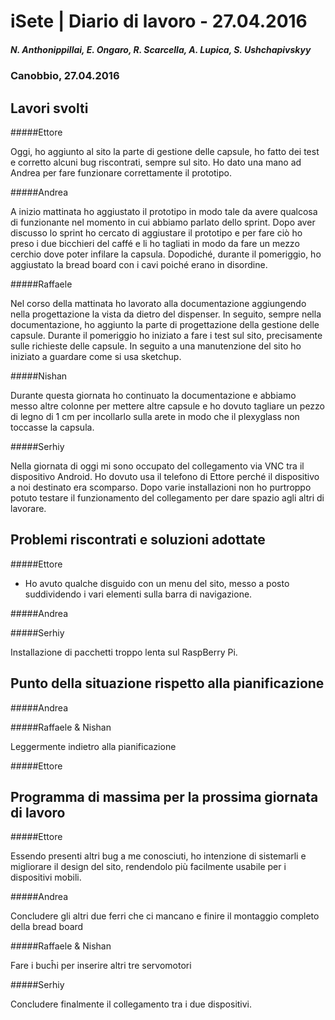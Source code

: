 

# iSete | Diario di lavoro - 27.04.2016
##### N. Anthonippillai, E. Ongaro, R. Scarcella, A. Lupica, S. Ushchapivskyy
### Canobbio, 27.04.2016

## Lavori svolti

#####Ettore

Oggi, ho aggiunto al sito la parte di gestione delle capsule, ho fatto dei test e
corretto alcuni bug riscontrati, sempre sul sito. Ho dato una mano ad Andrea per
fare funzionare correttamente il prototipo.

#####Andrea

A inizio mattinata ho aggiustato il prototipo in modo tale da avere qualcosa di funzionante nel momento in cui abbiamo parlato dello sprint. Dopo aver discusso lo sprint ho cercato di aggiustare il prototipo e per fare ciò ho preso i due bicchieri del caffé e li ho tagliati in modo da fare un mezzo cerchio dove poter infilare la capsula. Dopodiché, durante il pomeriggio, ho aggiustato la bread board con i cavi poiché erano in disordine.

#####Raffaele

Nel corso della mattinata ho lavorato alla documentazione aggiungendo nella progettazione la vista da dietro del dispenser.
In seguito, sempre nella documentazione, ho aggiunto la parte di progettazione della gestione delle capsule.
Durante il pomeriggio ho iniziato a fare i test sul sito, precisamente sulle richieste delle capsule.
In seguito a una manutenzione del sito ho iniziato a guardare come si usa sketchup.

#####Nishan

Durante questa giornata ho continuato la documentazione e abbiamo messo altre colonne per mettere
altre capsule e ho dovuto tagliare un pezzo di legno di 1 cm per incollarlo sulla arete in modo che
il plexyglass non toccasse la capsula.

#####Serhiy

Nella giornata di oggi mi sono occupato del collegamento via VNC tra il dispositivo Android. Ho dovuto usa il telefono di Ettore perché il dispositivo a noi destinato era scomparso. Dopo varie installazioni non ho purtroppo potuto testare il funzionamento del collegamento per dare spazio agli altri di lavorare.

##  Problemi riscontrati e soluzioni adottate

#####Ettore

- Ho avuto qualche disguido con un menu del sito, messo a posto suddividendo
i vari elementi sulla barra di navigazione.

#####Andrea


#####Serhiy

Installazione di pacchetti troppo lenta sul RaspBerry Pi.

##  Punto della situazione rispetto alla pianificazione

#####Andrea

#####Raffaele & Nishan

Leggermente indietro alla pianificazione

#####Ettore

## Programma di massima per la prossima giornata di lavoro

#####Ettore

Essendo presenti altri bug a me conosciuti, ho intenzione di sistemarli
e migliorare il design del sito, rendendolo più facilmente usabile
per i dispositivi mobili.

#####Andrea

Concludere gli altri due ferri che ci mancano e finire il montaggio completo della bread board

#####Raffaele & Nishan

Fare i bucĥi per inserire altri tre servomotori

#####Serhiy

Concludere finalmente il collegamento tra i due dispositivi.
